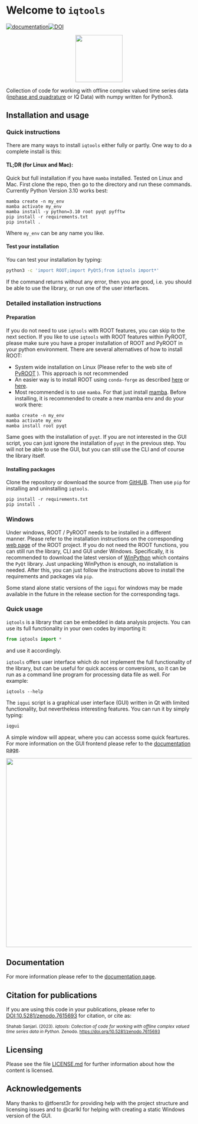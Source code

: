 # Welcome to `iqtools`
[![documentation](https://img.shields.io/badge/docs-mkdocs%20material-blue.svg?style=flat)](https://xaratustrah.github.io/iqtools)[![DOI](https://zenodo.org/badge/DOI/10.5281/zenodo.7615693.svg)](https://doi.org/10.5281/zenodo.7615693)

<div style="margin-left:auto;margin-right:auto;text-align:center">
<img src="https://raw.githubusercontent.com/xaratustrah/iqtools/main/docs/img/icon.png" width="128">
</div>

Collection of code for working with offline complex valued time series data ([inphase and quadrature](https://en.wikipedia.org/wiki/In-phase_and_quadrature_components) or IQ Data) with numpy written for Python3.

## Installation and usage

### Quick instructions

There are many ways to install `iqtools` either fully or partly. One way to do a complete install is this:

#### TL;DR (for Linux and Mac):

Quick but full installation if you have `mamba` installed. Tested on Linux and Mac. First clone the repo, then go to the directory and run these commands. Currently Python Version 3.10 works best:

```
mamba create -n my_env
mamba activate my_env
mamba install -y python=3.10 root pyqt pyfftw
pip install -r requirements.txt
pip install .
```

Where `my_env` can be any name you like.


#### Test your installation

You can test your installation by typing:

```bash
python3 -c 'import ROOT;import PyQt5;from iqtools import*'
```

If the command returns without any error, then you are good, i.e. you should be able to use the library, or run one of the user interfaces.

### Detailed installation instructions

#### Preparation

If you do not need to use `iqtools` with ROOT features, you can skip to the next section. If you like to use `iqtools` with ROOT features within PyROOT, please make sure you have a proper installation of ROOT and PyROOT in your python environment. There are several alternatives of how to install ROOT:

* System wide installation on Linux (Please refer to the web site of [PyROOT](https://root.cern/manual/python/) ). This approach is not recommended
* An easier way is to install ROOT using `conda-forge` as described [here](https://anaconda.org/conda-forge/root/) or [here](https://iscinumpy.gitlab.io/post/root-conda/).
* Most recommended is to use `mamba`. For that just install [mamba](https://mamba.readthedocs.io/en/latest/installation.html). Before installing, it is recommended to create a new mamba env and do your work there:

```
mamba create -n my_env
mamba activate my_env
mamba install root pyqt
```

Same goes with the installation of `pyqt`. If you are not interested in the GUI script, you can just ignore the installation of `pyqt` in the previous step. You will not be able to use the GUI, but you can still use the CLI and of course the library itself.

#### Installing packages

Clone the repository or download the source from [GitHUB](https://github.com/xaratustrah/iqtools). Then use `pip` for installing and uninstalling `iqtools`.

    pip install -r requirements.txt
    pip install .


### Windows

Under windows, ROOT / PyROOT needs to be installed in a different manner. Please refer to the installation instructions on the corresponding [web page](https://root.cern/) of the ROOT project. If you do not need the ROOT functions, you can still run the library, CLI and GUI under Windows. Specifically, it is recommended to download the latest version of [WinPython](https://winpython.github.io/) which contains the `PyQt` library. Just unpacking WinPython is enough, no installation is needed. After this, you can just follow the instructions above to install the requirements and packages via `pip`.

Some stand alone static versions of the `iqgui` for windows may be made available in the future in the release section for the corresponding tags.

### Quick usage

`iqtools` is a library that can be embedded in data analysis projects. You can use its full functionality in your own codes by importing it:

```python
from iqtools import *
```

and use it accordingly.

`iqtools` offers user interface which do not implement the full functionality of the library, but can be useful for quick access or conversions, so it can be run as a command line program for processing data file as well. For example:

    iqtools --help

The `iqgui` script is a graphical user interface (GUI) written in Qt with limited functionality, but nevertheless interesting features. You can run it by simply typing:

```bash
iqgui
```

A simple window will appear, where you can accesss some quick feartures. For more information on the GUI frontend please refer to the [documentation page](https://xaratustrah.github.io/iqtools).

<img src="https://raw.githubusercontent.com/xaratustrah/iqtools/main/docs/img/iqgui.png" width="512">

## Documentation

For more information please refer to the [documentation page](https://xaratustrah.github.io/iqtools).

## Citation for publications

If you are using this code in your publications, please refer to [DOI:10.5281/zenodo.7615693](https://doi.org/10.5281/zenodo.7615693) for citation, or cite as:

<small>
Shahab Sanjari. (2023). <i>iqtools: Collection of code for working with offline complex valued time series data in Python.</i> Zenodo. <a href="https://doi.org/10.5281/zenodo.7615693">https://doi.org/10.5281/zenodo.7615693</a>
</small>


## Licensing

Please see the file [LICENSE.md](./LICENSE.md) for further information about how the content is licensed.


## Acknowledgements

Many thanks to @tfoerst3r for providing help with the project structure and licensing issues and to @carlkl for helping with creating a static Windows version of the GUI.